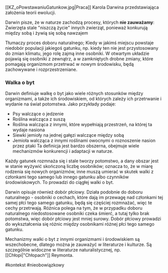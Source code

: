 [[KZ_oPowstawaniuGatunkow.jpg|Praca]] Karola Darwina przedstawiająca założenia teorii ewolucji.

Darwin pisze, że w naturze zachodzą procesy, których **nie zauważamy**: 
Zwierzęta stale "niszczą życie" innych zwierząt, ponieważ konkurują między sobą i żywią się sobą nawzajem

Tłumaczy proces doboru naturalnego; Kiedy w jakimś miejscu powstaje niedobór populacji jakiegoś gatunku, np. kiedy ten nie jest przystosowany do zmian klimatu, jego rolę zajmą inne osobniki. W otwartym układzie pojawią się osobniki z zewnątrz, a w zamkniętych drobne zmiany, które pomagają organizmom przetrwać w nowym środowisku, będą  zachowywane i rozprzestrzeniane.

### Walka o byt
Darwin definiuje walkę o byt jako wiele różnych stosunków między organizmami, a także ich środowiskiem, od których zależy ich przetrwanie i wydanie na świat potomstwa. Jako przykłady podaje:
- Psy walczące o jedzenie
- Roślina walcząca z suszą
- Roślina walcząca z innymi, które wypełniają przestrzeń, na której ta wydaje nasiona
- Siewki jemioły na jednej gałęzi walczące między sobą
- Jemioła walcząca z innymi roślinami owocnymi o roznoszenie nasion przez ptaki
Ta definicja jest bardzo obszerna, obejmuje wiele mechanizmów konkurencji i adaptacji w naturze.

Każdy gatunek rozmnaża się i stale tworzy potomstwo, a dany obszar jest w stanie wyżywić skończoną liczbę osobników; oznacza to, że w miarę rodzenia się nowych organizmów, inne muszą umierać w skutek walki z członkami tego samego lub innego gatunku albo czynników środowiskowych. To prowadzi do ciągłej walki o byt.

Darwin opisuje również dobór płciowy. Działa podobnie do doboru naturalnego - osobniki o cechach, które dają im przewagę nad członkami tej samej płci tego samego gatunku, będą się częściej rozmnażać, więc te cechy przetrwają. Różnica polega na tym, że w przypadku doboru naturalnego niedostosowane osobniki czeka śmierć, a tutaj tylko brak potomstwa, więc dobór płciowy jest mniej surowy. Dobór płciowy prowadzi do wykształcenia się różnic między osobnikami różnej płci tego samego gatunku.


Mechanizmy walki o byt z innymi organizmami i środowiskiem są wszechobecne, dlatego można je zauważyć w literaturze i kulturze. Są szczególnie widoczne w literaturze naturalistycznej, np. [[Chłopi|"Chłopach"]] Reymonta.



#kontekst #nieobowiązkowy